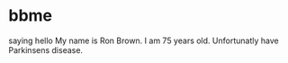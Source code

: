 # bbme
saying hello
My name is Ron Brown. I am 75 years old. Unfortunatly  have Parkinsens disease.
